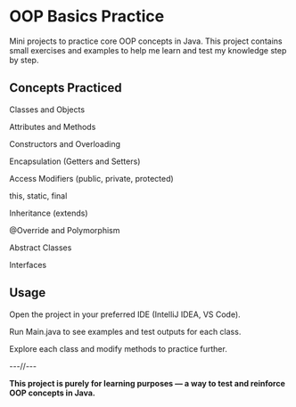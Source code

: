 # OOP Basics Practice

Mini projects to practice core OOP concepts in Java.
This project contains small exercises and examples to help me learn and test my knowledge step by step.

## Concepts Practiced

Classes and Objects

Attributes and Methods

Constructors and Overloading

Encapsulation (Getters and Setters)

Access Modifiers (public, private, protected)

this, static, final

Inheritance (extends)

@Override and Polymorphism

Abstract Classes

Interfaces

## Usage

Open the project in your preferred IDE (IntelliJ IDEA, VS Code).

Run Main.java to see examples and test outputs for each class.

Explore each class and modify methods to practice further.

---//---

**This project is purely for learning purposes — a way to test and reinforce OOP concepts in Java.**
